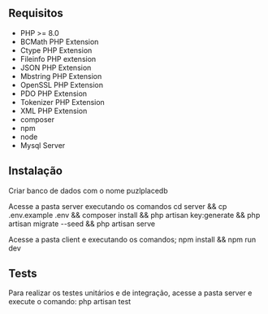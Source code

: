 ## Requisitos

- PHP >= 8.0
- BCMath PHP Extension
- Ctype PHP Extension
- Fileinfo PHP extension
- JSON PHP Extension
- Mbstring PHP Extension
- OpenSSL PHP Extension
- PDO PHP Extension
- Tokenizer PHP Extension
- XML PHP Extension
- composer
- npm
- node
- Mysql Server

## Instalação

Criar banco de dados com o nome puzlplacedb

Acesse a pasta server executando os comandos
cd server && cp .env.example .env && composer install && php artisan key:generate && php artisan migrate --seed && php artisan serve

Acesse a pasta client e executando os comandos;
npm install && npm run dev

## Tests

Para realizar os testes unitários e de integração, acesse a pasta server e execute o comando:
php artisan test
